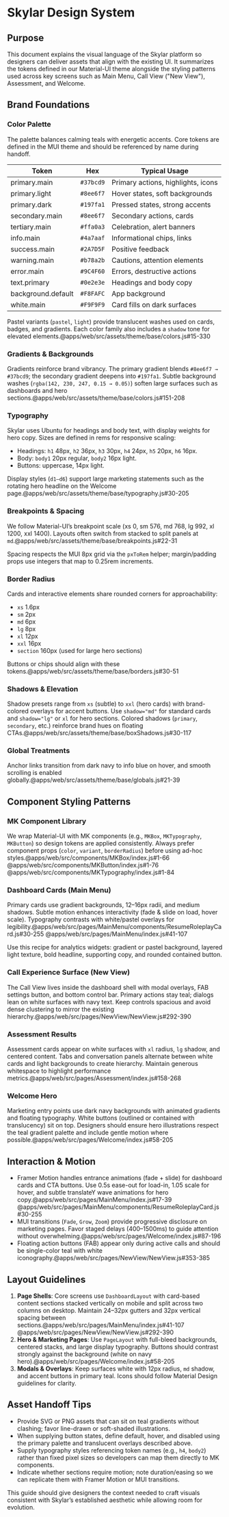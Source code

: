 # Skylar Design System

## Purpose
This document explains the visual language of the Skylar platform so designers can deliver assets that align with the existing UI. It summarizes the tokens defined in our Material-UI theme alongside the styling patterns used across key screens such as Main Menu, Call View ("New View"), Assessment, and Welcome.

## Brand Foundations

### Color Palette
The palette balances calming teals with energetic accents. Core tokens are defined in the MUI theme and should be referenced by name during handoff.

| Token | Hex | Typical Usage |
| --- | --- | --- |
| primary.main | `#37bcd9` | Primary actions, highlights, icons |
| primary.light | `#8ee6f7` | Hover states, soft backgrounds |
| primary.dark | `#197fa1` | Pressed states, strong accents |
| secondary.main | `#8ee6f7` | Secondary actions, cards |
| tertiary.main | `#ffa0a3` | Celebration, alert banners |
| info.main | `#4a7aaf` | Informational chips, links |
| success.main | `#2A7D5F` | Positive feedback |
| warning.main | `#b78a2b` | Cautions, attention elements |
| error.main | `#9C4F60` | Errors, destructive actions |
| text.primary | `#0e2e3e` | Headings and body copy |
| background.default | `#F8FAFC` | App background |
| white.main | `#F9F9F9` | Card fills on dark surfaces |

Pastel variants (`pastel`, `light`) provide translucent washes used on cards, badges, and gradients. Each color family also includes a `shadow` tone for elevated elements.@apps/web/src/assets/theme/base/colors.js#15-330

### Gradients & Backgrounds
Gradients reinforce brand vibrancy. The primary gradient blends `#8ee6f7 → #37bcd9`; the secondary gradient deepens into `#197fa1`. Subtle background washes (`rgba(142, 230, 247, 0.15 → 0.05)`) soften large surfaces such as dashboards and hero sections.@apps/web/src/assets/theme/base/colors.js#151-208

### Typography
Skylar uses Ubuntu for headings and body text, with display weights for hero copy. Sizes are defined in rems for responsive scaling:

- Headings: `h1` 48px, `h2` 36px, `h3` 30px, `h4` 24px, `h5` 20px, `h6` 16px.
- Body: `body1` 20px regular, `body2` 16px light.
- Buttons: uppercase, 14px light.

Display styles (`d1–d6`) support large marketing statements such as the rotating hero headline on the Welcome page.@apps/web/src/assets/theme/base/typography.js#30-205

### Breakpoints & Spacing
We follow Material-UI’s breakpoint scale (xs 0, sm 576, md 768, lg 992, xl 1200, xxl 1400). Layouts often switch from stacked to split panels at `md`.@apps/web/src/assets/theme/base/breakpoints.js#22-31

Spacing respects the MUI 8px grid via the `pxToRem` helper; margin/padding props use integers that map to 0.25rem increments.

### Border Radius
Cards and interactive elements share rounded corners for approachability:
- `xs` 1.6px
- `sm` 2px
- `md` 6px
- `lg` 8px
- `xl` 12px
- `xxl` 16px
- `section` 160px (used for large hero sections)

Buttons or chips should align with these tokens.@apps/web/src/assets/theme/base/borders.js#30-51

### Shadows & Elevation
Shadow presets range from `xs` (subtle) to `xxl` (hero cards) with brand-colored overlays for accent buttons. Use `shadow="md"` for standard cards and `shadow="lg"` or `xl` for hero sections. Colored shadows (`primary`, `secondary`, etc.) reinforce brand hues on floating CTAs.@apps/web/src/assets/theme/base/boxShadows.js#30-117

### Global Treatments
Anchor links transition from dark navy to info blue on hover, and smooth scrolling is enabled globally.@apps/web/src/assets/theme/base/globals.js#21-39

## Component Styling Patterns

### MK Component Library
We wrap Material-UI with MK components (e.g., `MKBox`, `MKTypography`, `MKButton`) so design tokens are applied consistently. Always prefer component props (`color`, `variant`, `borderRadius`) before using ad-hoc styles.@apps/web/src/components/MKBox/index.js#1-66 @apps/web/src/components/MKButton/index.js#1-76 @apps/web/src/components/MKTypography/index.js#1-84

### Dashboard Cards (Main Menu)
Primary cards use gradient backgrounds, 12–16px radii, and medium shadows. Subtle motion enhances interactivity (fade & slide on load, hover scale). Typography contrasts with white/pastel overlays for legibility.@apps/web/src/pages/MainMenu/components/ResumeRoleplayCard.js#30-255 @apps/web/src/pages/MainMenu/index.js#41-107

Use this recipe for analytics widgets: gradient or pastel background, layered light texture, bold headline, supporting copy, and rounded contained button.

### Call Experience Surface (New View)
The Call View lives inside the dashboard shell with modal overlays, FAB settings button, and bottom control bar. Primary actions stay teal; dialogs lean on white surfaces with navy text. Keep controls spacious and avoid dense clustering to mirror the existing hierarchy.@apps/web/src/pages/NewView/NewView.js#292-390

### Assessment Results
Assessment cards appear on white surfaces with `xl` radius, `lg` shadow, and centered content. Tabs and conversation panels alternate between white cards and light backgrounds to create hierarchy. Maintain generous whitespace to highlight performance metrics.@apps/web/src/pages/Assessment/index.js#158-268

### Welcome Hero
Marketing entry points use dark navy backgrounds with animated gradients and floating typography. White buttons (outlined or contained with translucency) sit on top. Designers should ensure hero illustrations respect the teal gradient palette and include gentle motion where possible.@apps/web/src/pages/Welcome/index.js#58-205

## Interaction & Motion

- Framer Motion handles entrance animations (fade + slide) for dashboard cards and CTA buttons. Use 0.5s ease-out for load-in, 1.05 scale for hover, and subtle translateY wave animations for hero copy.@apps/web/src/pages/MainMenu/index.js#17-39 @apps/web/src/pages/MainMenu/components/ResumeRoleplayCard.js#30-255
- MUI transitions (`Fade`, `Grow`, `Zoom`) provide progressive disclosure on marketing pages. Favor staged delays (400–1500ms) to guide attention without overwhelming.@apps/web/src/pages/Welcome/index.js#87-196
- Floating action buttons (FAB) appear only during active calls and should be single-color teal with white iconography.@apps/web/src/pages/NewView/NewView.js#353-385

## Layout Guidelines

1. **Page Shells**: Core screens use `DashboardLayout` with card-based content sections stacked vertically on mobile and split across two columns on desktop. Maintain 24–32px gutters and 32px vertical spacing between sections.@apps/web/src/pages/MainMenu/index.js#41-107 @apps/web/src/pages/NewView/NewView.js#292-390
2. **Hero & Marketing Pages**: Use `PageLayout` with full-bleed backgrounds, centered stacks, and large display typography. Buttons should contrast strongly against the background (white on navy hero).@apps/web/src/pages/Welcome/index.js#58-205
3. **Modals & Overlays**: Keep surfaces white with 12px radius, `md` shadow, and accent buttons in primary teal. Icons should follow Material Design guidelines for clarity.

## Asset Handoff Tips

- Provide SVG or PNG assets that can sit on teal gradients without clashing; favor line-drawn or soft-shaded illustrations.
- When supplying button states, define default, hover, and disabled using the primary palette and translucent overlays described above.
- Supply typography styles referencing token names (e.g., `h4`, `body2`) rather than fixed pixel sizes so developers can map them directly to MK components.
- Indicate whether sections require motion; note duration/easing so we can replicate them with Framer Motion or MUI transitions.

This guide should give designers the context needed to craft visuals consistent with Skylar’s established aesthetic while allowing room for evolution.
